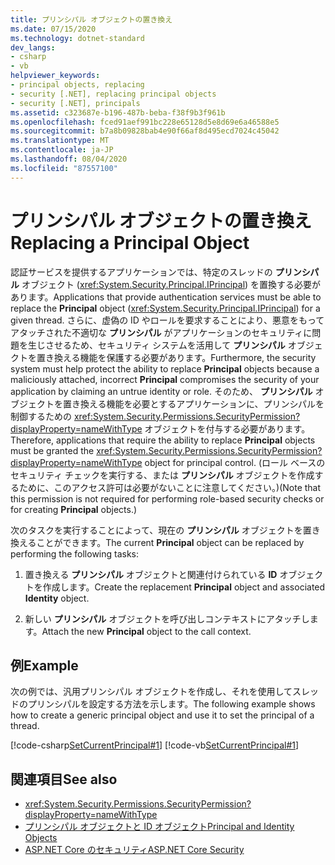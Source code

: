 ```yaml
---
title: プリンシパル オブジェクトの置き換え
ms.date: 07/15/2020
ms.technology: dotnet-standard
dev_langs:
- csharp
- vb
helpviewer_keywords:
- principal objects, replacing
- security [.NET], replacing principal objects
- security [.NET], principals
ms.assetid: c323687e-b196-487b-beba-f38f9b3f961b
ms.openlocfilehash: fced91aef991bc228e65128d5e8d69e6a46588e5
ms.sourcegitcommit: b7a8b09828bab4e90f66af8d495ecd7024c45042
ms.translationtype: MT
ms.contentlocale: ja-JP
ms.lasthandoff: 08/04/2020
ms.locfileid: "87557100"
---
```

# <a name="replacing-a-principal-object"></a><span data-ttu-id="e0ba4-102">プリンシパル オブジェクトの置き換え</span><span class="sxs-lookup"><span data-stu-id="e0ba4-102">Replacing a Principal Object</span></span>

<span data-ttu-id="e0ba4-103">認証サービスを提供するアプリケーションでは、特定のスレッドの **プリンシパル** オブジェクト (<xref:System.Security.Principal.IPrincipal>) を置換する必要があります。</span><span class="sxs-lookup"><span data-stu-id="e0ba4-103">Applications that provide authentication services must be able to replace the **Principal** object (<xref:System.Security.Principal.IPrincipal>) for a given thread.</span></span> <span data-ttu-id="e0ba4-104">さらに、虚偽の ID やロールを要求することにより、悪意をもってアタッチされた不適切な **プリンシパル** がアプリケーションのセキュリティに問題を生じさせるため、セキュリティ システムを活用して **プリンシパル** オブジェクトを置き換える機能を保護する必要があります。</span><span class="sxs-lookup"><span data-stu-id="e0ba4-104">Furthermore, the security system must help protect the ability to replace **Principal** objects because a maliciously attached, incorrect **Principal** compromises the security of your application by claiming an untrue identity or role.</span></span> <span data-ttu-id="e0ba4-105">そのため、 **プリンシパル** オブジェクトを置き換える機能を必要とするアプリケーションに、プリンシパルを制御するための <xref:System.Security.Permissions.SecurityPermission?displayProperty=nameWithType> オブジェクトを付与する必要があります。</span><span class="sxs-lookup"><span data-stu-id="e0ba4-105">Therefore, applications that require the ability to replace **Principal** objects must be granted the <xref:System.Security.Permissions.SecurityPermission?displayProperty=nameWithType> object for principal control.</span></span> <span data-ttu-id="e0ba4-106">(ロール ベースのセキュリティ チェックを実行する、または **プリンシパル** オブジェクトを作成するために、このアクセス許可は必要がないことに注意してください。)</span><span class="sxs-lookup"><span data-stu-id="e0ba4-106">(Note that this permission is not required for performing role-based security checks or for creating **Principal** objects.)</span></span>  
  
<span data-ttu-id="e0ba4-107">次のタスクを実行することによって、現在の **プリンシパル** オブジェクトを置き換えることができます。</span><span class="sxs-lookup"><span data-stu-id="e0ba4-107">The current **Principal** object can be replaced by performing the following tasks:</span></span>  
  
1. <span data-ttu-id="e0ba4-108">置き換える **プリンシパル** オブジェクトと関連付けられている **ID** オブジェクトを作成します。</span><span class="sxs-lookup"><span data-stu-id="e0ba4-108">Create the replacement **Principal** object and associated **Identity** object.</span></span>  
  
2. <span data-ttu-id="e0ba4-109">新しい **プリンシパル** オブジェクトを呼び出しコンテキストにアタッチします。</span><span class="sxs-lookup"><span data-stu-id="e0ba4-109">Attach the new **Principal** object to the call context.</span></span>  
  
## <a name="example"></a><span data-ttu-id="e0ba4-110">例</span><span class="sxs-lookup"><span data-stu-id="e0ba4-110">Example</span></span>

<span data-ttu-id="e0ba4-111">次の例では、汎用プリンシパル オブジェクトを作成し、それを使用してスレッドのプリンシパルを設定する方法を示します。</span><span class="sxs-lookup"><span data-stu-id="e0ba4-111">The following example shows how to create a generic principal object and use it to set the principal of a thread.</span></span>  
  
[!code-csharp[SetCurrentPrincipal#1](../../../samples/snippets/csharp/VS_Snippets_CLR/SetCurrentPrincipal/CS/program.cs#1)]
[!code-vb[SetCurrentPrincipal#1](../../../samples/snippets/visualbasic/VS_Snippets_CLR/SetCurrentPrincipal/VB/program.vb#1)]  
  
## <a name="see-also"></a><span data-ttu-id="e0ba4-112">関連項目</span><span class="sxs-lookup"><span data-stu-id="e0ba4-112">See also</span></span>

- <xref:System.Security.Permissions.SecurityPermission?displayProperty=nameWithType>
- [<span data-ttu-id="e0ba4-113">プリンシパル オブジェクトと ID オブジェクト</span><span class="sxs-lookup"><span data-stu-id="e0ba4-113">Principal and Identity Objects</span></span>](principal-and-identity-objects.md)
- [<span data-ttu-id="e0ba4-114">ASP.NET Core のセキュリティ</span><span class="sxs-lookup"><span data-stu-id="e0ba4-114">ASP.NET Core Security</span></span>](/aspnet/core/security/)
